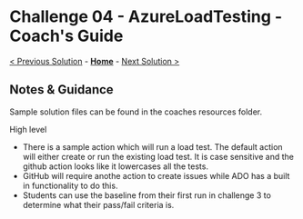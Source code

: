# Challenge 04 - AzureLoadTesting - Coach's Guide 

[< Previous Solution](./Solution-03.md) - **[Home](./README.md)** - [Next Solution >](./Solution-05.md)

## Notes & Guidance
Sample solution files can be found in the coaches resources folder.

High level

- There is a sample action which will run a load test.  The default action will either create or run the existing load test.  It is case sensitive and the github action looks like it lowercases all the tests.
- GitHub will require anothe action to create issues while ADO has a built in functionality to do this.
- Students can use the baseline from their first run in challenge 3 to determine what their pass/fail criteria is.